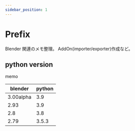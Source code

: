 ```yaml
---
sidebar_position: 1
---
```


# Prefix

Blender 関連のメモ整理。
AddOn(importer/exporter)作成など。

## python version

memo

| blender   | python |
|-----------|--------|
| 3.00alpha | 3.9    |
| 2.93      | 3.9    |
| 2.8       | 3.8    |
| 2.79      | 3.5.3  |
